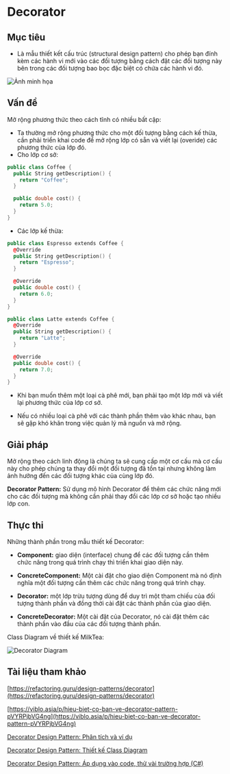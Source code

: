 # Decorator

## Mục tiêu

- Là mẫu thiết kết cấu trúc (structural design pattern) cho phép bạn đính kèm các hành vi mới vào các đối tượng bằng cách đặt các đối tượng này bên trong các đối tượng bao bọc đặc biệt có chứa các hành vi đó.

![Ảnh minh họa](/decorator/images/1.bmp)

## Vấn đề

Mở rộng phương thức theo cách tĩnh có nhiều bất cập:

- Ta thường mở rộng phương thức cho một đối tượng bằng cách kế thừa, cần phải triển khai code để mở rộng lớp có sẵn và viết lại (overide) các phương thức của lớp đó.
- Cho lớp cơ sở:

```c++
public class Coffee {
  public String getDescription() {
    return "Coffee";
  }

  public double cost() {
    return 5.0;
  }
}
```

- Các lớp kế thừa:

```c++
public class Espresso extends Coffee {
  @Override
  public String getDescription() {
    return "Espresso";
  }

  @Override
  public double cost() {
    return 6.0;
  }
}

public class Latte extends Coffee {
  @Override
  public String getDescription() {
    return "Latte";
  }

  @Override
  public double cost() {
    return 7.0;
  }
}
```

- Khi bạn muốn thêm một loại cà phê mới, bạn phải tạo một lớp mới và viết lại phương thức của lớp cơ sở.

- Nếu có nhiều loại cà phê với các thành phần thêm vào khác nhau, bạn sẽ gặp khó khăn trong việc quản lý mã nguồn và mở rộng.

## Giải pháp

Mở rộng theo cách linh động là chúng ta sẽ cung cấp một cơ cấu mà cơ cấu này cho phép chúng ta thay đổi một đối tượng đã tồn tại nhưng không làm ảnh hưởng đến các đối tượng khác của cùng lớp đó.

**Decorator Pattern:** Sử dụng mô hình Decorator để thêm các chức năng mới cho các đối tượng mà không cần phải thay đổi các lớp cơ sở hoặc tạo nhiều lớp con.

## Thực thi

Những thành phần trong mẫu thiết kế Decorator:

- **Component:** giao diện (interface) chung để các đối tượng cần thêm chức năng trong quá trình chạy thì triển khai giao diện này.

- **ConcreteComponent:** Một cài đặt cho giao diện Component mà nó định nghĩa một đối tượng cần thêm các chức năng trong quá trình chạy.

- **Decorator:** một lớp trừu tượng dùng để duy trì một tham chiếu của đối tượng thành phần và đồng thời cài đặt các thành phần của giao diện.

- **ConcreteDecorator:** Một cài đặt của Decorator, nó cài đặt thêm các thành phần vào đầu của các đối tượng thành phần.

Class Diagram về thiết kế MilkTea:

![Decorator Diagram](/decorator/images/diagram.png)

## Tài liệu tham khảo

[https://refactoring.guru/design-patterns/decorator](https://refactoring.guru/design-patterns/decorator)

[https://viblo.asia/p/hieu-biet-co-ban-ve-decorator-pattern-pVYRPjbVG4ng](https://viblo.asia/p/hieu-biet-co-ban-ve-decorator-pattern-pVYRPjbVG4ng)

[Decorator Design Pattern: Phân tích và ví dụ](https://www.youtube.com/watch?v=to5yJ54AxOg)

[Decorator Design Pattern: Thiết kế Class Diagram](https://www.youtube.com/watch?v=MpteSKnnDZc)

[Decorator Design Pattern: Áp dụng vào code, thử vài trường hợp (C#)](https://www.youtube.com/watch?v=U2XUrAefHME&t=612s)
